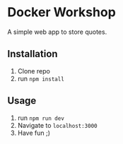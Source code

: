 # Docker Workshop

A simple web app to store quotes.

## Installation

1. Clone repo
2. run `npm install`

## Usage

1. run `npm run dev`
2. Navigate to `localhost:3000`
3. Have fun ;)
